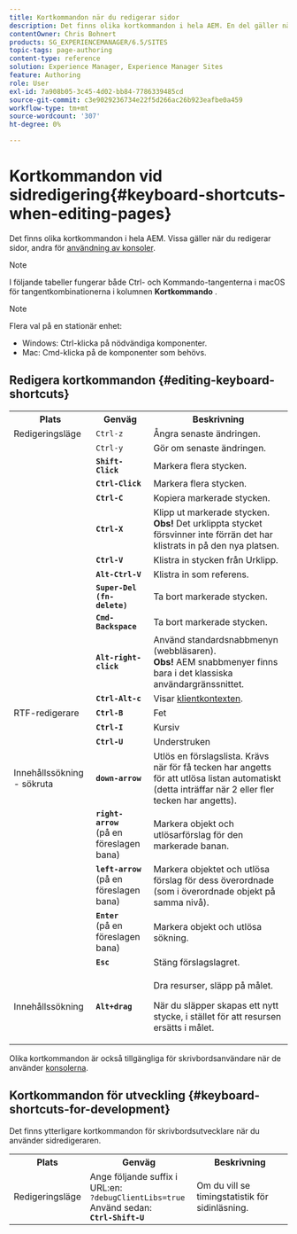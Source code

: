 ```yaml
---
title: Kortkommandon när du redigerar sidor
description: Det finns olika kortkommandon i hela AEM. En del gäller när du redigerar sidor, andra när du använder konsoler.
contentOwner: Chris Bohnert
products: SG_EXPERIENCEMANAGER/6.5/SITES
topic-tags: page-authoring
content-type: reference
solution: Experience Manager, Experience Manager Sites
feature: Authoring
role: User
exl-id: 7a908b05-3c45-4d02-bb84-7786339485cd
source-git-commit: c3e9029236734e22f5d266ac26b923eafbe0a459
workflow-type: tm+mt
source-wordcount: '307'
ht-degree: 0%

---
```


# Kortkommandon vid sidredigering{#keyboard-shortcuts-when-editing-pages}

Det finns olika kortkommandon i hela AEM. Vissa gäller när du redigerar sidor, andra för [användning av konsoler](/help/sites-classic-ui-authoring/author-env-keyboard-shortcuts.md).

>[!NOTE]
>
>I följande tabeller fungerar både Ctrl- och Kommando-tangenterna i macOS för tangentkombinationerna i kolumnen **Kortkommando** .

>[!NOTE]
>
>Flera val på en stationär enhet:
>
>* Windows: Ctrl-klicka på nödvändiga komponenter.
>* Mac: Cmd-klicka på de komponenter som behövs.
>

## Redigera kortkommandon {#editing-keyboard-shortcuts}

<table>
 <tbody>
  <tr>
   <th>Plats</th>
   <th>Genväg</th>
   <th>Beskrivning</th>
  </tr>
  <tr>
   <td>Redigeringsläge</td>
   <td><code>Ctrl-z</code></td>
   <td>Ångra senaste ändringen.</td>
  </tr>
  <tr>
   <td> </td>
   <td><code>Ctrl-y</code></td>
   <td>Gör om senaste ändringen.</td>
  </tr>
  <tr>
   <td> </td>
   <td><strong><code>Shift-Click</code></strong></td>
   <td>Markera flera stycken.</td>
  </tr>
  <tr>
   <td> </td>
   <td><strong><code>Ctrl-Click</code></strong></td>
   <td>Markera flera stycken.</td>
  </tr>
  <tr>
   <td> </td>
   <td><strong><code>Ctrl-C</code></strong></td>
   <td>Kopiera markerade stycken.</td>
  </tr>
  <tr>
   <td> </td>
   <td><strong><code>Ctrl-X</code></strong></td>
   <td>Klipp ut markerade stycken.<strong><br /> Obs!</strong> Det urklippta stycket försvinner inte förrän det har klistrats in på den nya platsen.</td>
  </tr>
  <tr>
   <td> </td>
   <td><strong><code>Ctrl-V</code></strong></td>
   <td>Klistra in stycken från Urklipp.</td>
  </tr>
  <tr>
   <td> </td>
   <td><strong><code>Alt-Ctrl-V</code></strong></td>
   <td>Klistra in som referens.</td>
  </tr>
  <tr>
   <td> </td>
   <td><strong><code>Super-Del (fn-delete)</code></strong></td>
   <td>Ta bort markerade stycken.</td>
  </tr>
  <tr>
   <td> </td>
   <td><strong><code>Cmd-Backspace</code></strong></td>
   <td>Ta bort markerade stycken.</td>
  </tr>
  <tr>
   <td> </td>
   <td><strong><code>Alt-right-click</code></strong></td>
   <td>Använd standardsnabbmenyn (webbläsaren).<br /> <strong>Obs!</strong> AEM snabbmenyer finns bara i det klassiska användargränssnittet.</td>
  </tr>
  <tr>
   <td> </td>
   <td><strong><code>Ctrl-Alt-c</code></strong></td>
   <td>Visar <a href="/help/sites-administering/client-context.md">klientkontexten</a>.</td>
  </tr>
  <tr>
   <td>RTF-redigerare<br /> </td>
   <td><strong><code>Ctrl-B</code></strong><br /> </td>
   <td>Fet</td>
  </tr>
  <tr>
   <td> </td>
   <td><strong><code>Ctrl-I</code></strong><br /> </td>
   <td>Kursiv<br /> </td>
  </tr>
  <tr>
   <td> </td>
   <td><strong><code>Ctrl-U</code></strong><br /> </td>
   <td>Understruken</td>
  </tr>
  <tr>
   <td>Innehållssökning - sökruta</td>
   <td><strong><code>down-arrow</code></strong></td>
   <td>Utlös en förslagslista. Krävs när för få tecken har angetts för att utlösa listan automatiskt (detta inträffar när 2 eller fler tecken har angetts).</td>
  </tr>
  <tr>
   <td> </td>
   <td><strong><code>right-arrow</code></strong><br /> (på en föreslagen bana)</td>
   <td>Markera objekt och utlösarförslag för den markerade banan.</td>
  </tr>
  <tr>
   <td> </td>
   <td><strong><code>left-arrow</code></strong><br /> (på en föreslagen bana)</td>
   <td>Markera objektet och utlösa förslag för dess överordnade (som i överordnade objekt på samma nivå).</td>
  </tr>
  <tr>
   <td> </td>
   <td><strong><code>Enter</code></strong><br /> (på en föreslagen bana)</td>
   <td>Markera objekt och utlösa sökning.</td>
  </tr>
  <tr>
   <td> </td>
   <td><strong><code>Esc</code></strong></td>
   <td>Stäng förslagslagret.</td>
  </tr>
  <tr>
   <td>Innehållssökning<br /> </td>
   <td><strong><code>Alt+drag</code></strong></td>
   <td><p>Dra resurser, släpp på målet.</p> <p>När du släpper skapas ett nytt stycke, i stället för att resursen ersätts i målet.</p> </td>
  </tr>
 </tbody>
</table>

Olika kortkommandon är också tillgängliga för skrivbordsanvändare när de använder [konsolerna](/help/sites-classic-ui-authoring/author-env-keyboard-shortcuts.md).

## Kortkommandon för utveckling {#keyboard-shortcuts-for-development}

Det finns ytterligare kortkommandon för skrivbordsutvecklare när du använder sidredigeraren.

<table>
 <tbody>
  <tr>
   <th>Plats</th>
   <th>Genväg</th>
   <th>Beskrivning</th>
  </tr>
  <tr>
   <td>Redigeringsläge</td>
   <td>Ange följande suffix i URL:en:<br /> <code>?debugClientLibs=true</code><br /> Använd sedan:<br /> <strong><code>Ctrl-Shift-U</code></strong></td>
   <td>Om du vill se timingstatistik för sidinläsning.</td>
  </tr>
 </tbody>
</table>

